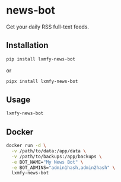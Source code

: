 # news-bot

Get your daily RSS full-text feeds. 

## Installation

```bash
pip install lxmfy-news-bot
```

or

```bash
pipx install lxmfy-news-bot
```

## Usage

```bash
lxmfy-news-bot
```

## Docker

```bash
docker run -d \
  -v /path/to/data:/app/data \
  -v /path/to/backups:/app/backups \
  -e BOT_NAME="My News Bot" \
  -e BOT_ADMINS="admin1hash,admin2hash" \
  lxmfy-news-bot
```




